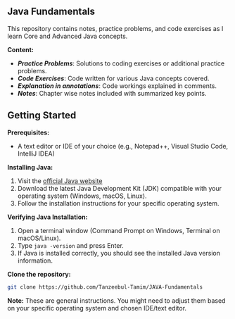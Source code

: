 ## Java Fundamentals

This repository contains notes, practice problems, and code exercises as I learn Core and Advanced Java concepts.

**Content:**

* ***Practice Problems***: Solutions to coding exercises or additional practice problems.
* ***Code Exercises***: Code written for various Java concepts covered.
* ***Explanation in annotations***: Code workings explained in comments.
* ***Notes***: Chapter wise notes included with summarized key points.

## Getting Started

**Prerequisites:**

* A text editor or IDE of your choice (e.g., Notepad++, Visual Studio Code, IntelliJ IDEA)

**Installing Java:**

1. Visit the [official Java website](https://www.oracle.com/java/technologies/downloads/)
2. Download the latest Java Development Kit (JDK) compatible with your operating system (Windows, macOS, Linux).
3. Follow the installation instructions for your specific operating system.

**Verifying Java Installation:**

1. Open a terminal window (Command Prompt on Windows, Terminal on macOS/Linux).
2. Type `java -version` and press Enter.
3. If Java is installed correctly, you should see the installed Java version information.

**Clone the repository:**

   ```sh
   git clone https://github.com/Tanzeebul-Tamim/JAVA-Fundamentals

   ```

**Note:** These are general instructions. You might need to adjust them based on your specific operating system and chosen IDE/text editor.

